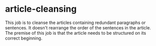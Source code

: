# article-cleansing
This job is to cleanse the articles containing redundant paragraphs or sentences. It doesn't rearrange the order of the sentences in the article. The premise of this job is that the article needs to be structured on its correct beginning.

